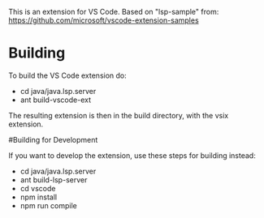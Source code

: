 <!--

    Licensed to the Apache Software Foundation (ASF) under one
    or more contributor license agreements.  See the NOTICE file
    distributed with this work for additional information
    regarding copyright ownership.  The ASF licenses this file
    to you under the Apache License, Version 2.0 (the
    "License"); you may not use this file except in compliance
    with the License.  You may obtain a copy of the License at

      http://www.apache.org/licenses/LICENSE-2.0

    Unless required by applicable law or agreed to in writing,
    software distributed under the License is distributed on an
    "AS IS" BASIS, WITHOUT WARRANTIES OR CONDITIONS OF ANY
    KIND, either express or implied.  See the License for the
    specific language governing permissions and limitations
    under the License.

-->

This is an extension for VS Code. Based on "lsp-sample" from:
https://github.com/microsoft/vscode-extension-samples

# Building

To build the VS Code extension do:
 * cd java/java.lsp.server
 * ant build-vscode-ext

The resulting extension is then in the build directory, with the vsix extension.

#Building for Development

If you want to develop the extension, use these steps for building instead:
 * cd java/java.lsp.server
 * ant build-lsp-server
 * cd vscode
 * npm install
 * npm run compile
